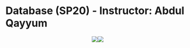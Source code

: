 # Database (SP20) - Instructor: Abdul Qayyum

<p align="center"><img src='https://img.shields.io/badge/Coder-Arose%20Niazi-blue.svg?style=for-the-badge&logo=MySQL' ><img src='https://img.shields.io/badge/Dialect-MySQL-blue.svg?style=for-the-badge&logo=MySQL' ></p>

